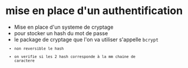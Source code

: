 # mise en place d'un authentification

- Mise en place d'un systeme de cryptage 
- pour stocker un hash du mot de passe
- le package de cryptage que l'on va utiliser s'appelle <code>bcrypt<code>
- non reversible le hash
- on verifie si les 2 hash corresponde à la mm chaine de caractere



